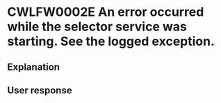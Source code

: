 # CWLFW0002E An error occurred while the selector service was starting.  See the logged exception.

## Explanation

## User response